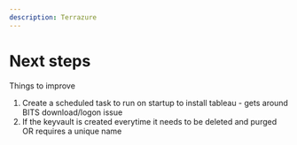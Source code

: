 ```yaml
---
description: Terrazure
---
```


# Next steps

Things to improve

1. Create a scheduled task to run on startup to install tableau - gets around BITS download/logon issue
2. If the keyvault is created everytime it needs to be deleted and purged OR requires a unique name 



